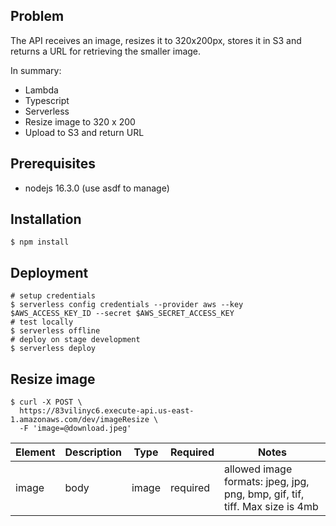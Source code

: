 ## Problem
The API receives an image, resizes it to 320x200px, stores it in S3 and returns a URL for retrieving the smaller image. 

In summary:
- Lambda
- Typescript
- Serverless
- Resize image to 320 x 200
- Upload to S3 and return URL

## Prerequisites
- nodejs 16.3.0 (use asdf to manage)

## Installation
```
$ npm install
```
## Deployment
```
# setup credentials
$ serverless config credentials --provider aws --key $AWS_ACCESS_KEY_ID --secret $AWS_SECRET_ACCESS_KEY
# test locally
$ serverless offline
# deploy on stage development
$ serverless deploy
```
## Resize image
```
$ curl -X POST \
  https://83vilinyc6.execute-api.us-east-1.amazonaws.com/dev/imageResize \
  -F 'image=@download.jpeg'
```
| Element             | Description | Type   | Required | Notes                                                        |
| ------------------- | ----------- | ------ | -------- | ------------------------------------------------------------ |
| image                | body        | image  | required | allowed image formats: jpeg, jpg, png, bmp, gif, tif, tiff. Max size is 4mb |
